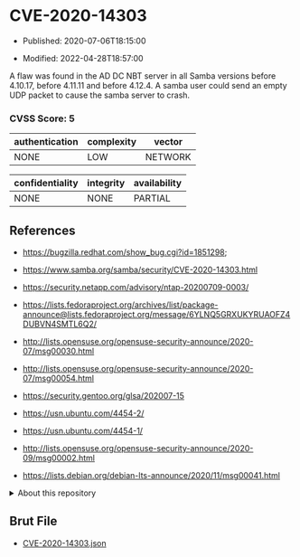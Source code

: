 # CVE-2020-14303

- Published: 2020-07-06T18:15:00

- Modified: 2022-04-28T18:57:00

A flaw was found in the AD DC NBT server in all Samba versions before 4.10.17, before 4.11.11 and before 4.12.4. A samba user could send an empty UDP packet to cause the samba server to crash.

### CVSS Score: **5**

| authentication | complexity | vector |
| --- | --- | --- |
| NONE | LOW | NETWORK |

| confidentiality | integrity | availability |
| --- | --- | --- |
| NONE | NONE | PARTIAL |

## References

* https://bugzilla.redhat.com/show_bug.cgi?id=1851298;

* https://www.samba.org/samba/security/CVE-2020-14303.html

* https://security.netapp.com/advisory/ntap-20200709-0003/

* https://lists.fedoraproject.org/archives/list/package-announce@lists.fedoraproject.org/message/6YLNQ5GRXUKYRUAOFZ4DUBVN4SMTL6Q2/

* http://lists.opensuse.org/opensuse-security-announce/2020-07/msg00030.html

* http://lists.opensuse.org/opensuse-security-announce/2020-07/msg00054.html

* https://security.gentoo.org/glsa/202007-15

* https://usn.ubuntu.com/4454-2/

* https://usn.ubuntu.com/4454-1/

* http://lists.opensuse.org/opensuse-security-announce/2020-09/msg00002.html

* https://lists.debian.org/debian-lts-announce/2020/11/msg00041.html

<details>
<summary>About this repository</summary> 

  This repository is part of the project [Live Hack CVE](https://github.com/Live-Hack-CVE). Main website can be found [www.live-hack.org](https://www.live-hack.org) 
  
  Made by [Sn0wAlice](https://github.com/Sn0wAlice) for the people that care about security and need to have a feed of the latest CVEs. Hope you enjoy it, don't forget to star the repo and follow me on [Twitter](https://twitter.com/Sn0wAlice) and [Github](https://github.com/Sn0wAlice). And that is my [personnal website](https://www.alice-snow.me/)

  - [Home Page](https://github.com/Live-Hack-CVE)
  - [Framework](https://github.com/Live-Hack-CVE/cve-framework)
  - [CVE database](https://github.com/Live-Hack-CVE/full_database)
  - [Changelog](https://github.com/Live-Hack-CVE/Changelog)
</details>

## Brut File

* [CVE-2020-14303.json](https://raw.githubusercontent.com/Live-Hack-CVE/full_database/main/cves/2020/CVE-2020-14303.json)

